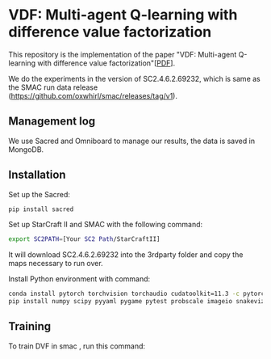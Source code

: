 # VDF: Multi-agent Q-learning with difference value factorization

This repository is the implementation of the paper "VDF: Multi-agent Q-learning with difference value factorization"[[PDF](https://doi.org/10.1016/j.knosys.2024.111422)]. 

We do the experiments in the version of SC2.4.6.2.69232, which is same as the SMAC run data release (https://github.com/oxwhirl/smac/releases/tag/v1).

## Management log
We use Sacred and Omniboard to manage our results, the data is saved in MongoDB. 


## Installation
Set up the Sacred:

```bash
pip install sacred
```

Set up StarCraft II and SMAC with the following command:

```bash
export SC2PATH=[Your SC2 Path/StarCraftII]
```

It will download SC2.4.6.2.69232 into the 3rdparty folder and copy the maps necessary to run over.

Install Python environment with command:

```bash
conda install pytorch torchvision torchaudio cudatoolkit=11.3 -c pytorch -y
pip install numpy scipy pyyaml pygame pytest probscale imageio snakeviz 
```

## Training
To train DVF in smac , run this command: